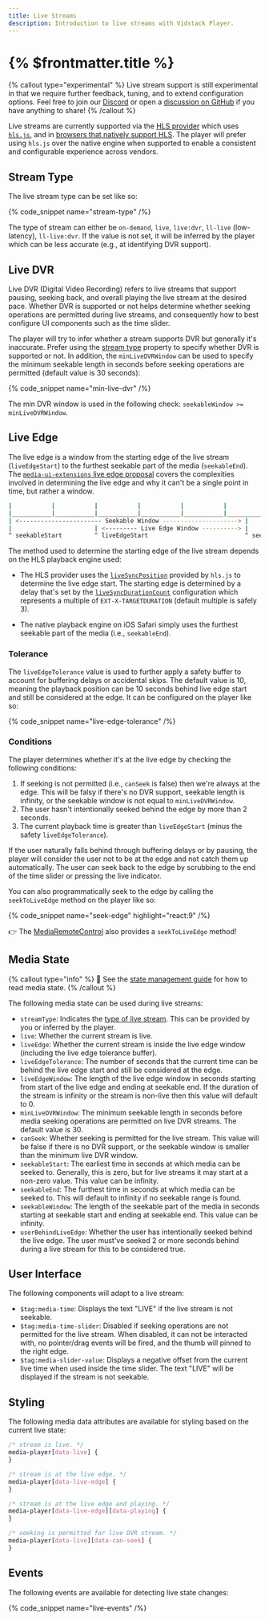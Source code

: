 ```yaml
---
title: Live Streams
description: Introduction to live streams with Vidstack Player.
---
```


# {% $frontmatter.title %}

{% callout type="experimental" %}
Live stream support is still experimental in that we require further feedback, tuning,
and to extend configuration options. Feel free to join our [Discord](https://discord.com/invite/7RGU7wvsu9) or open a [discussion on GitHub](https://github.com/vidstack/player/discussions)
if you have anything to share!
{% /callout %}

Live streams are currently supported via the [HLS provider](/docs/player/providers/hls)
which uses [`hls.js`](https://github.com/video-dev/hls.js/), and in
[browsers that natively support HLS](https://caniuse.com/http-live-streaming). The player
will prefer using `hls.js` over the native engine when supported to enable a consistent and
configurable experience across vendors.

## Stream Type

The live stream type can be set like so:

{% code_snippet name="stream-type" /%}

The type of stream can either be `on-demand`, `live`, `live:dvr`, `ll-live` (low-latency),
`ll-live:dvr`. If the value is not set, it will be inferred by the player which can be less
accurate (e.g., at identifying DVR support).

## Live DVR

Live DVR (Digital Video Recording) refers to live streams that support pausing, seeking back, and
overall playing the live stream at the desired pace. Whether DVR is supported or not helps
determine whether seeking operations are permitted during live streams, and consequently how to
best configure UI components such as the time slider.

The player will try to infer whether a stream supports DVR but generally it's inaccurate. Prefer
using the [stream type](#stream-type) property to specify whether DVR is supported or not. In
addition, the `minLiveDVRWindow` can be used to specify the minimum seekable length in seconds
before seeking operations are permitted (default value is 30 seconds):

{% code_snippet name="min-live-dvr" /%}

The min DVR window is used in the following check: `seekableWindow >= minLiveDVRWindow`.

## Live Edge

The live edge is a window from the starting edge of the live stream (`liveEdgeStart`) to the furthest
seekable part of the media (`seekableEnd`). The
[`media-ui-extensions` live edge proposal](https://github.com/video-dev/media-ui-extensions/blob/main/proposals/0007-live-edge.md)
covers the complexities involved in determining the live edge and why it can't be a single point
in time, but rather a window.

```sh
|           |           |           |           |           |
|___________|___________|___________|___________|___________|__________
| <----------------------- Seekable Window ---------------------> |
|                       | <--------- Live Edge Window ----------> |
^ seekableStart         ^ liveEdgeStart                           ^ seekableEnd
```

The method used to determine the starting edge of the live stream depends on the HLS playback
engine used:

- The HLS provider uses the
  [`liveSyncPosition`](https://github.com/video-dev/hls.js/blob/master/docs/API.md#hlslivesyncposition)
  provided by `hls.js` to determine the live edge start. The starting edge is determined by a delay
  that's set by the
  [`liveSyncDurationCount`](https://github.com/video-dev/hls.js/blob/master/docs/API.md#livesyncdurationcount)
  configuration which represents a multiple of `EXT-X-TARGETDURATION` (default multiple is safely 3).

- The native playback engine on iOS Safari simply uses the furthest seekable part of the media
  (i.e., `seekableEnd`).

### Tolerance

The `liveEdgeTolerance` value is used to further apply a safety buffer to account for
buffering delays or accidental skips. The default value is 10, meaning the playback position can
be 10 seconds behind live edge start and still be considered at the edge. It can be configured
on the player like so:

{% code_snippet name="live-edge-tolerance" /%}

### Conditions

The player determines whether it's at the live edge by checking the following conditions:

1. If seeking is not permitted (i.e., `canSeek` is false) then we're always at the edge. This will
   be falsy if there's no DVR support, seekable length is infinity, or the seekable window is not
   equal to `minLiveDVRWindow`.
2. The user hasn't intentionally seeked behind the edge by more than 2 seconds.
3. The current playback time is greater than `liveEdgeStart` (minus the
   safety `liveEdgeTolerance`).

If the user naturally falls behind through buffering delays or by pausing, the player will consider
the user not to be at the edge and not catch them up automatically. The user can seek back to the
edge by scrubbing to the end of the time slider or pressing the live indicator.

You can also programmatically seek to the edge by calling the `seekToLiveEdge` method on
the player like so:

{% code_snippet name="seek-edge" highlight="react:9" /%}

👉 The [MediaRemoteControl](/docs/react/player/core-concepts/state-management#updating) also provides a
`seekToLiveEdge` method!

## Media State

{% callout type="info" %}
📖 See the [state management guide](/docs/player/core-concepts/state-management#reading) for how
to read media state.
{% /callout %}

The following media state can be used during live streams:

- `streamType`: Indicates the [type of live stream](#stream-type). This can be provided by you or
  inferred by the player.
- `live`: Whether the current stream is live.
- `liveEdge`: Whether the current stream is inside the live edge window (including the live
  edge tolerance buffer).
- `liveEdgeTolerance`: The number of seconds that the current time can be behind the live edge
  start and still be considered at the edge.
- `liveEdgeWindow`: The length of the live edge window in seconds starting from start of the live
  edge and ending at seekable end. If the duration of the stream is infinity or the stream is
  non-live then this value will default to 0.
- `minLiveDVRWindow`: The minimum seekable length in seconds before media seeking operations are
  permitted on live DVR streams. The default value is 30.
- `canSeek`: Whether seeking is permitted for the live stream. This value will be false if there
  is no DVR support, or the seekable window is smaller than the minimum live DVR window.
- `seekableStart`: The earliest time in seconds at which media can be seeked to. Generally,
  this is zero, but for live streams it may start at a non-zero value. This value can be infinity.
- `seekableEnd`: The furthest time in seconds at which media can be seeked to. This will default to
  infinity if no seekable range is found.
- `seekableWindow`: The length of the seekable part of the media in seconds starting at seekable
  start and ending at seekable end. This value can be infinity.
- `userBehindLiveEdge`: Whether the user has intentionally seeked behind the live edge. The user
  must've seeked 2 or more seconds behind during a live stream for this to be considered
  true.

## User Interface

The following components will adapt to a live stream:

- `$tag:media-time`: Displays the text "LIVE" if the live stream is not seekable.
- `$tag:media-time-slider`: Disabled if seeking operations are not permitted for the live stream.
  When disabled, it can not be interacted with, no pointer/drag events will be fired, and the
  thumb will pinned to the right edge.
- `$tag:media-slider-value`: Displays a negative offset from the current live time when used
  inside the time slider. The text "LIVE" will be displayed if the stream is not seekable.

## Styling

The following media data attributes are available for styling based on the current live state:

```css
/* stream is live. */
media-player[data-live] {
}

/* stream is at the live edge. */
media-player[data-live-edge] {
}

/* stream is at the live edge and playing. */
media-player[data-live-edge][data-playing] {
}

/* seeking is permitted for live DVR stream. */
media-player[data-live][data-can-seek] {
}
```

## Events

The following events are available for detecting live state changes:

{% code_snippet name="live-events" /%}
